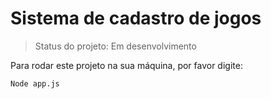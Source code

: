 <h1>Sistema de cadastro de jogos</h1>

>Status do projeto: Em desenvolvimento

Para rodar este projeto na sua máquina, por favor digite:

```
Node app.js
```
